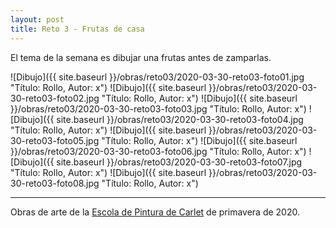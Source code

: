 ```yaml
---
layout: post
title: Reto 3 - Frutas de casa
---
```


El tema de la semana es dibujar una frutas antes de zamparlas.

![Dibujo]({{ site.baseurl }}/obras/reto03/2020-03-30-reto03-foto01.jpg "Título: Rollo, Autor: x")
![Dibujo]({{ site.baseurl }}/obras/reto03/2020-03-30-reto03-foto02.jpg "Título: Rollo, Autor: x")
![Dibujo]({{ site.baseurl }}/obras/reto03/2020-03-30-reto03-foto03.jpg "Título: Rollo, Autor: x")
![Dibujo]({{ site.baseurl }}/obras/reto03/2020-03-30-reto03-foto04.jpg "Título: Rollo, Autor: x")
![Dibujo]({{ site.baseurl }}/obras/reto03/2020-03-30-reto03-foto05.jpg "Título: Rollo, Autor: x")
![Dibujo]({{ site.baseurl }}/obras/reto03/2020-03-30-reto03-foto06.jpg "Título: Rollo, Autor: x")
![Dibujo]({{ site.baseurl }}/obras/reto03/2020-03-30-reto03-foto07.jpg "Título: Rollo, Autor: x")
![Dibujo]({{ site.baseurl }}/obras/reto03/2020-03-30-reto03-foto08.jpg "Título: Rollo, Autor: x")

---

Obras de arte de la [Escola de Pintura de Carlet](https://arte.pinturitas.com) de primavera de 2020.
